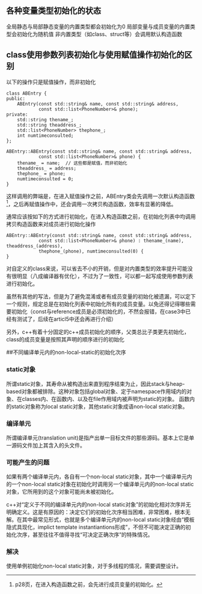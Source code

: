 ## 各种变量类型初始化的状态
全局静态与局部静态变量的内置类型都会初始化为0
局部变量与成员变量的内置类型会初始化为随机值
非内置类型（如class、struct等）会调用默认构造函数


## class使用参数列表初始化与使用赋值操作初始化的区别
以下的操作只是赋值操作，而非初始化

```
class ABEntry {
public:
    ABEntry(const std::string& name, const std::string& address, 
            const std::list<PhoneNumber>& phone);
private:
    std::string thename_;
    std::string theaddress_;
    std::list<PhoneNumber> thephone_;
    int numtimeconsulted;
};

ABEntry::ABEntry(const std::string& name, const std::string& address, 
            const std::list<PhoneNumber>& phone) {
    thename_ = name;  // 这些都是赋值，而非初始化
    theaddress_ = address;
    thephone_ = phone;
    numtimeconsulted = 0;
}
```
这样调用的弊端是，在进入赋值操作之前，ABEntry类会先调用一次默认构造函数[^注1]，之后再赋值操作中，还会调用一次拷贝构造函数，效率有显著的降低。
[^注1]:p28页，在进入构造函数之前，会先进行成员变量的初始化。

通常应该按如下的方式进行初始化，在进入构造函数之前，在初始化列表中均调用拷贝构造函数来对成员进行初始化操作
```
ABEntry::ABEntry(const std::string& name, const std::string& address, 
            const std::list<PhoneNumber>& phone) : thename_(name), theaddress_(address),
            thephone_(phone), numtimeconsulted(0) {
}
```
对自定义的class来说，可以省去不小的开销，但是对内置类型的效率提升可能没有很明显（八成编译器有优化），不过为了一致性，可以都一起写成使用参数列表进行初始化。

虽然有其他的写法，但是为了避免混淆或者有成员变量的初始化被遗漏，可以定下一个规则，规定总是在初始化列表中初始化所有的成员变量。以免还得记得哪些需要初始化（const与reference成员是必须初始化的，不然会报错，在case3中已经有测试了，后续在articl5中还会再进行介绍）

另外，c++有着十分固定的c++成员初始化的顺序，父类总比子类更先初始化，class的成员变量是按照其声明的顺序进行的初始化

##不同编译单元内的non-local-static的初始化次序

### static对象
所谓static对象，其寿命从被构造出来直到程序结束为止，因此stack与heap-based对象都被排除。这种对象包括global对象、定于namespace作用域内的对象、在classes内、在函数内、以及在file作用域内被声明为static的对象。
函数内的static对象称为local static对象，其他static对象成语non-local static对象。
### 编译单元
所谓编译单元(translation unit)是指产出单一目标文件的那些源码。基本上它是单一源码文件加上其含入的头文件。
### 可能产生的问题
如果有两个编译单元内，各自有一个non-local static对象，其中一个编译单元内的一个non-local static对象在初始化时调用另一个编译单元内的non-local static对象，它所用到的这个对象可能尚未被初始化。

c++对“定义于不同的编译单元内的non-local static对象”的初始化相对次序并无明确定义。这是有原因的：决定它们的初始化次序相当困难，非常困难，根本无解。在其中最常见形式，也就是多个编译单元内的non-local static对象经由“模板隐式具现化，implict template instantiantions形成”，不但不可能决定正确的初始化次序，甚至往往不值得寻找“可决定正确次序”的特殊情况。

### 解决
使用单例初始化non-local static对象，对于多线程的情况，需要调整设计。
